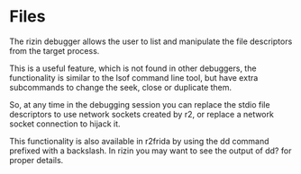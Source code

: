 # Files

The rizin debugger allows the user to list and manipulate the file descriptors from the target process.

This is a useful feature, which is not found in other debuggers, the functionality is similar to the lsof command line tool, but have extra subcommands to change the seek, close or duplicate them.

So, at any time in the debugging session you can replace the stdio file descriptors to use network sockets created by r2, or replace a network socket connection to hijack it.

This functionality is also available in r2frida by using the dd command prefixed with a backslash. In rizin you may want to see the output of dd? for proper details.
